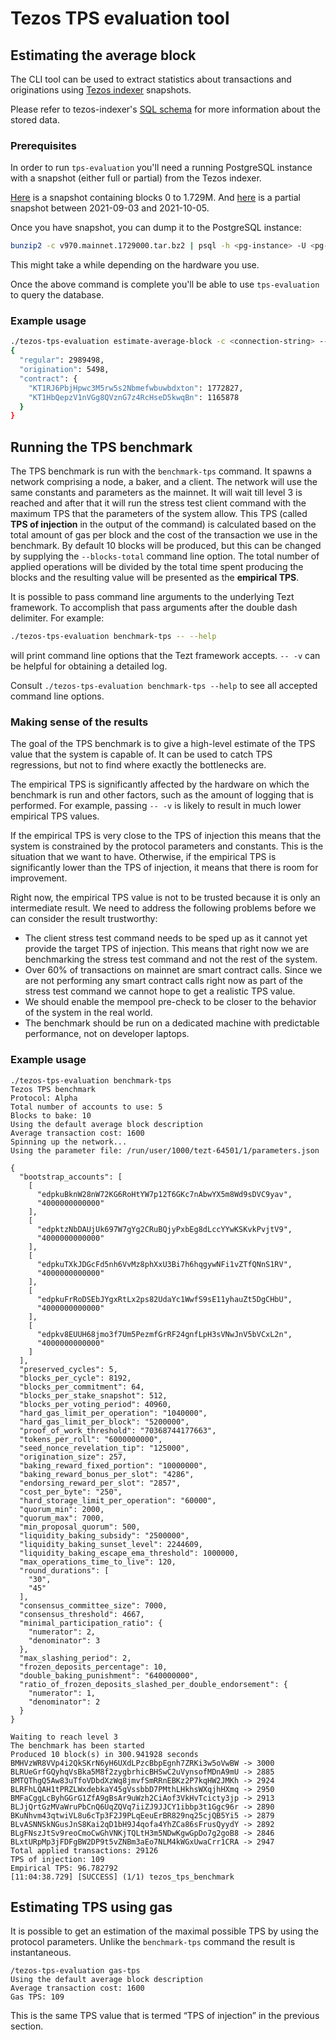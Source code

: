 # Tezos TPS evaluation tool

## Estimating the average block

The CLI tool can be used to extract statistics about transactions and originations using [Tezos
indexer](https://gitlab.com/nomadic-labs/tezos-indexer) snapshots.

Please refer to tezos-indexer's [SQL schema](https://gitlab.com/nomadic-labs/tezos-indexer/-/tree/master/src/db-schema) for more
information about the stored data.

### Prerequisites

In order to run `tps-evaluation` you'll need a running PostgreSQL instance with a snapshot (either
full or partial) from the Tezos indexer.

[Here](https://z.lamini.ca/v970.mainnet.1729000.tar.bz2) is a snapshot containing blocks 0 to 1.729M. And
[here](https://z.lamini.ca/recent_blocks_mainnet.2021-Oct-5.sql.bz2) is a partial snapshot between
2021-09-03 and 2021-10-05.

Once you have snapshot, you can dump it to the PostgreSQL instance:

```bash
bunzip2 -c v970.mainnet.1729000.tar.bz2 | psql -h <pg-instance> -U <pg-user> -a <your-db-name>
```

This might take a while depending on the hardware you use.

Once the above command is complete you'll be able to use `tps-evaluation` to query the database.

### Example usage

```bash
./tezos-tps-evaluation estimate-average-block -c <connection-string> --start 2021-09-01 --end 2021-09-30
{
  "regular": 2989498,
  "origination": 5498,
  "contract": {
    "KT1RJ6PbjHpwc3M5rw5s2Nbmefwbuwbdxton": 1772827,
    "KT1HbQepzV1nVGg8QVznG7z4RcHseD5kwqBn": 1165878
  }
}
```

## Running the TPS benchmark

The TPS benchmark is run with the `benchmark-tps` command. It spawns a
network comprising a node, a baker, and a client. The network will use the
same constants and parameters as the mainnet. It will wait till level 3 is
reached and after that it will run the stress test client command with the
maximum TPS that the parameters of the system allow. This TPS (called **TPS
of injection** in the output of the command) is calculated based on the
total amount of gas per block and the cost of the transaction we use in the
benchmark. By default 10 blocks will be produced, but this can be changed by
supplying the `--blocks-total` command line option. The total number of
applied operations will be divided by the total time spent producing the
blocks and the resulting value will be presented as the **empirical TPS**.

It is possible to pass command line arguments to the underlying Tezt
framework. To accomplish that pass arguments after the double dash
delimiter. For example:

```bash
./tezos-tps-evaluation benchmark-tps -- --help
```

will print command line options that the Tezt framework accepts. `-- -v` can
be helpful for obtaining a detailed log.

Consult `./tezos-tps-evaluation benchmark-tps --help` to see all accepted
command line options.

### Making sense of the results

The goal of the TPS benchmark is to give a high-level estimate of the TPS
value that the system is capable of. It can be used to catch TPS
regressions, but not to find where exactly the bottlenecks are.

The empirical TPS is significantly affected by the hardware on which the
benchmark is run and other factors, such as the amount of logging that is
performed. For example, passing `-- -v` is likely to result in much lower
empirical TPS values.

If the empirical TPS is very close to the TPS of injection this means that
the system is constrained by the protocol parameters and constants. This is
the situation that we want to have. Otherwise, if the empirical TPS is
significantly lower than the TPS of injection, it means that there is room
for improvement.

Right now, the empirical TPS value is not to be trusted because it is only
an intermediate result. We need to address the following problems before we
can consider the result trustworthy:

* The client stress test command needs to be sped up as it cannot yet
  provide the target TPS of injection. This means that right now we are
  benchmarking the stress test command and not the rest of the system.
* Over 60% of transactions on mainnet are smart contract calls. Since we are
  not performing any smart contract calls right now as part of the stress
  test command we cannot hope to get a realistic TPS value.
* We should enable the mempool pre-check to be closer to the behavior of the
  system in the real world.
* The benchmark should be run on a dedicated machine with predictable
  performance, not on developer laptops.

### Example usage

```
./tezos-tps-evaluation benchmark-tps
Tezos TPS benchmark
Protocol: Alpha
Total number of accounts to use: 5
Blocks to bake: 10
Using the default average block description
Average transaction cost: 1600
Spinning up the network...
Using the parameter file: /run/user/1000/tezt-64501/1/parameters.json

{
  "bootstrap_accounts": [
    [
      "edpkuBknW28nW72KG6RoHtYW7p12T6GKc7nAbwYX5m8Wd9sDVC9yav",
      "4000000000000"
    ],
    [
      "edpktzNbDAUjUk697W7gYg2CRuBQjyPxbEg8dLccYYwKSKvkPvjtV9",
      "4000000000000"
    ],
    [
      "edpkuTXkJDGcFd5nh6VvMz8phXxU3Bi7h6hqgywNFi1vZTfQNnS1RV",
      "4000000000000"
    ],
    [
      "edpkuFrRoDSEbJYgxRtLx2ps82UdaYc1WwfS9sE11yhauZt5DgCHbU",
      "4000000000000"
    ],
    [
      "edpkv8EUUH68jmo3f7Um5PezmfGrRF24gnfLpH3sVNwJnV5bVCxL2n",
      "4000000000000"
    ]
  ],
  "preserved_cycles": 5,
  "blocks_per_cycle": 8192,
  "blocks_per_commitment": 64,
  "blocks_per_stake_snapshot": 512,
  "blocks_per_voting_period": 40960,
  "hard_gas_limit_per_operation": "1040000",
  "hard_gas_limit_per_block": "5200000",
  "proof_of_work_threshold": "70368744177663",
  "tokens_per_roll": "6000000000",
  "seed_nonce_revelation_tip": "125000",
  "origination_size": 257,
  "baking_reward_fixed_portion": "10000000",
  "baking_reward_bonus_per_slot": "4286",
  "endorsing_reward_per_slot": "2857",
  "cost_per_byte": "250",
  "hard_storage_limit_per_operation": "60000",
  "quorum_min": 2000,
  "quorum_max": 7000,
  "min_proposal_quorum": 500,
  "liquidity_baking_subsidy": "2500000",
  "liquidity_baking_sunset_level": 2244609,
  "liquidity_baking_escape_ema_threshold": 1000000,
  "max_operations_time_to_live": 120,
  "round_durations": [
    "30",
    "45"
  ],
  "consensus_committee_size": 7000,
  "consensus_threshold": 4667,
  "minimal_participation_ratio": {
    "numerator": 2,
    "denominator": 3
  },
  "max_slashing_period": 2,
  "frozen_deposits_percentage": 10,
  "double_baking_punishment": "640000000",
  "ratio_of_frozen_deposits_slashed_per_double_endorsement": {
    "numerator": 1,
    "denominator": 2
  }
}

Waiting to reach level 3
The benchmark has been started
Produced 10 block(s) in 300.941928 seconds
BMHVzWR8VVp4i2QkSKrN6yH6UXdLPzcBbpEgnh7ZRKi3w5oVwBW -> 3000
BLRUeGrfGQyhqVsBka5M8f2zygbrhicBHSwC2uVynsofMDnA9mU -> 2885
BMTQThgQ5Aw83uTfoVDbdXzWq8jmvfSmRRnEBKz2P7kqHW2JMKh -> 2924
BLRFhLQAH1tPRZLWxdebkaY45gVssbbD7PMthLHkhsWXqjhHXmq -> 2950
BMFaCggLcByhGGrG1ZfA9gBsAr9uWzh2CiAof3VkHvTcicty3jp -> 2913
BLJjQrtGzMVaWruPbCnQ6UqZQVq7iiZJ9JJCY1ibbp3t1Ggc96r -> 2890
BKuNhvm43qtwiVL8u6cTp3F2J9PLqEeuErBR829nq25cjQB5Yi5 -> 2879
BLvASNNSkNGusJnS8Kai2qD1bH9J4qofa4YhZCa86sFrusQyydY -> 2892
BLgFNszJtSv9reoCmoCwGhVNKjTQLtH3m5NDwKgwGpDo7g2goB8 -> 2846
BLxtURpMp3jFDFgBW2DP9t5vZNBm3aEo7NLM4kWGxUwaCrr1CRA -> 2947
Total applied transactions: 29126
TPS of injection: 109
Empirical TPS: 96.782792
[11:04:38.729] [SUCCESS] (1/1) tezos_tps_benchmark
```

## Estimating TPS using gas

It is possible to get an estimation of the maximal possible TPS by using the
protocol parameters. Unlike the `benchmark-tps` command the result is
instantaneous.

```
/tezos-tps-evaluation gas-tps
Using the default average block description
Average transaction cost: 1600
Gas TPS: 109
```

This is the same TPS value that is termed “TPS of injection” in the previous
section.
